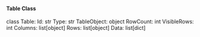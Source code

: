 #### Table Class
class Table:
    Id: str 
    Type: str
    TableObject: object
    RowCount: int 
    VisibleRows: int 
    Columns: list[object]
    Rows: list[object]
    Data: list[dict]
